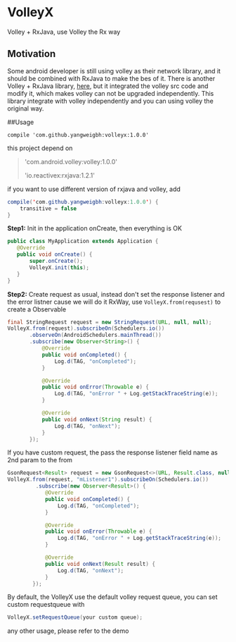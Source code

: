 # VolleyX
Volley + RxJava, use Volley the Rx way

## Motivation
Some android developer is still using volley as their network library, and it should be combined with RxJava to make the bes of it. There is another Volley + RxJava library, [here](https://github.com/kymjs/RxVolley), but it integrated the volley src code and modify it, which makes volley can not be upgraded independently. This library integrate with volley independently and you can using volley the original way.

##Usage

 `compile 'com.github.yangweigbh:volleyx:1.0.0'`

this project depend on     
> 'com.android.volley:volley:1.0.0'
> 
> 'io.reactivex:rxjava:1.2.1'

if you want to use different version of rxjava and volley, add

```java
compile('com.github.yangweigbh:volleyx:1.0.0') {
    transitive = false
}
```
 
 **Step1:** Init in the application onCreate, then everything is OK
 
 ```java
public class MyApplication extends Application {
    @Override
    public void onCreate() {
        super.onCreate();
        VolleyX.init(this);
    }
}
 ```
**Step2:** Create request as usual, instead don't set the response listener and the error listner cause we will do it RxWay, use `VolleyX.from(requsest)` to create a Observable
 
 ```java
final StringRequest request = new StringRequest(URL, null, null);
VolleyX.from(request).subscribeOn(Schedulers.io())
        .observeOn(AndroidSchedulers.mainThread())
        .subscribe(new Observer<String>() {
            @Override
            public void onCompleted() {
                Log.d(TAG, "onCompleted");
            }

            @Override
            public void onError(Throwable e) {
                Log.d(TAG, "onError " + Log.getStackTraceString(e));
            }

            @Override
            public void onNext(String result) {
                Log.d(TAG, "onNext");
            }
        });
 ```
 
 If you have custom request, the pass the response listener field name as 2nd param to the from
 
```java
GsonRequest<Result> request = new GsonRequest<>(URL, Result.class, null, null);
VolleyX.from(request, "mListener1").subscribeOn(Schedulers.io())
         .subscribe(new Observer<Result>() {
            @Override
            public void onCompleted() {
                Log.d(TAG, "onCompleted");
            }

            @Override
            public void onError(Throwable e) {
                Log.d(TAG, "onError " + Log.getStackTraceString(e));
            }

            @Override
            public void onNext(Result result) {
                Log.d(TAG, "onNext");
            }
        });
```
 By default, the VolleyX use the default volley request queue, you can set custom requestqueue with
 
 ```java
 VolleyX.setRequestQueue(your custom queue);
 ```
 any other usage, please refer to the demo

